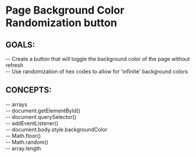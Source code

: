 # Page Background Color Randomization button

## GOALS:
-- Create a button that will toggle the background color of the page without refresh<br>
-- Use randomization of hex codes to allow for 'infinite' background colors

## CONCEPTS:
-- arrays<br>
-- document.getElementById()<br>
-- document.querySelector()<br>
-- addEventListener()<br>
-- document.body.style.backgroundColor<br>
-- Math.floor()<br>
-- Math.random()<br>
-- array.length